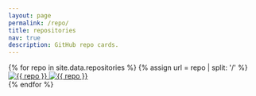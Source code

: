 ```yaml
---
layout: page
permalink: /repo/
title: repositories
nav: true
description: GitHub repo cards.
---
```


<div class="repositories d-flex flex-wrap justify-content-between align-items-center">
  {% for repo in site.data.repositories %}
  {% assign url =  repo | split: '/' %}
    <div class="repo pr-2 pb-2">
      <a href="https://github.com/{{ repo }}">
        <img class="repo-img-light" alt="{{ repo }}" src="https://github-readme-stats.vercel.app/api/pin/?username={{ url.first }}&repo={{ url.last }}&theme={{ site.repo_theme_light }}">
        <img class="repo-img-dark" alt="{{ repo }}" src="https://github-readme-stats.vercel.app/api/pin/?username={{ url.first }}&repo={{ url.last }}&theme={{ site.repo_theme_dark }}">
      </a>
    </div>
  {% endfor %}
</div>
